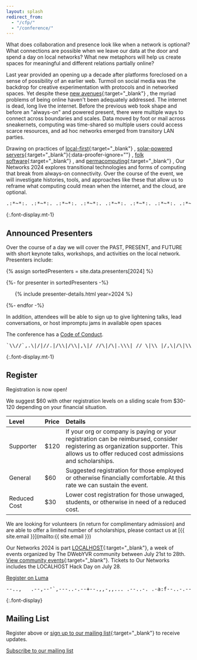 ```yaml
---
layout: splash
redirect_from:
  - "/cfp/"
  - "/conference/"
---
```


What does collaboration and presence look like when a network is optional? What connections are possible when we leave our data at the door and spend a day on local networks? What new metaphors will help us create spaces for meaningful and different relations partially online?

Last year provided an opening up a decade after platforms foreclosed on a sense of possibility of an earlier web. Turmoil on social media was the backdrop for creative experimentation with protocols and in networked spaces. Yet despite these [new avenues](https://www.robinsloan.com/lab/new-avenues/){:target="\_blank"} , the myriad problems of being online haven't been adequately addressed. The internet is dead, long live the internet. Before the previous web took shape and before an "always-on" and powered present, there were multiple ways to connect across boundaries and scales. Data moved by foot or mail across sneakernets, computing was time-shared so multiple users could access scarce resources, and ad hoc networks emerged from transitory LAN parties.

Drawing on practices of [local-first](https://www.inkandswitch.com/local-first/){:target="\_blank"} , [solar-powered servers](http://solarprotocol.net/){:target="\_blank"}{:data-proofer-ignore=""} , [folk software](https://maggieappleton.com/folk-interfaces){:target="\_blank"} , and [permacomputing](https://permacomputing.net/Principles/){:target="\_blank"} , Our Networks 2024 explores transitional technologies and forms of computing that break from always-on connectivity. Over the course of the event, we will investigate histories, tools, and approaches like these that allow us to reframe what computing could mean when the internet, and the cloud, are optional.

<pre role="img" aria-label="ASCII divider" class="font-display-mono aliased text-10 inline-flex max-w-prose overflow-hidden w-100">
.:*~*:._.:*~*:._.:*~*:._.:*~*:._.:*~*:._.:*~*:._.:*~*:._.:*~*
</pre>

{:.font-display.mt-1}

## Announced Presenters

Over the course of a day we will cover the PAST, PRESENT, and FUTURE with short keynote talks, workshops, and activities on the local network. Presenters include:

{% assign sortedPresenters = site.data.presenters[2024] %}

{%- for presenter in sortedPresenters -%}
<ul>{% include presenter-details.html year=2024 %}</ul>
{%- endfor -%}

In addition, attendees will be able to sign up to give lightening talks, lead conversations, or host impromptu jams in available open spaces


The conference has a [Code of Conduct](https://ournetworks.ca/code-of-conduct/).

<pre role="img" aria-label="ASCII divider" class="font-display-mono aliased text-10 inline-flex max-w-prose overflow-hidden w-100">
`\\//`,.\|/|//.|/\\|/\\|,\|/ //\|/\|.\\\| // \|\\ |/,\|/\|\\
</pre>


{:.font-display.mt-1}

## Register

Registration is now open!

We suggest $60 with other registration levels on a sliding scale from $30-120 depending on your financial situation. 

| Level              | Price | Details |
|:-----------------------|:------|:--------|
| Supporter | $120 | If your org or company is paying or your registration can be reimbursed, consider registering as organization supporter. This allows us to offer reduced cost admissions and scholarships. |
| General              | $60 | Suggested registration for those employed or otherwise financially comfortable. At this rate we can sustain the event. |
| Reduced Cost           | $30 | Lower cost registration for those unwaged, students, or otherwise in need of a reduced cost. |

We are looking for volunteers (in return for complimentary admission) and are able to offer a limited number of scholarships, please contact us at [{{ site.email }}](mailto:{{ site.email }})

Our Networks 2024 is part [LOCALHOST](https://writing.dwebyvr.org/announcing-localhost/){:target="\_blank"}, a week of events organized by The DWebYVR community between July 21st to 28th. [View community events](https://lu.ma/LOCALHOST_vancouver){:target="\_blank"}. Tickets to Our Networks includes the LOCALHOST Hack Day on July 28.

<a href="https://lu.ma/r3afi0b0" class="inline-flex bg-black active:bg-accent text-white font-mono antialiased rounded p-2 px-2 no-underline outlined active:text-white active:outline-accent" target="_blank" rel="noopener">Register on Luma</a>

<pre role="img" aria-label="ASCII divider" class="font-display-mono aliased text-10 inline-flex max-w-prose overflow-hidden w-100">
--..,___.--,--'`,---..-.--+--.,,-,,..._.--..-._.-a:f--..-.--
</pre>


{:.font-display}

## Mailing List

Register above or [sign up to our mailing list](https://lists.mayfirst.org/mailman/listinfo/ournetworks){:target="\_blank"} to receive updates.

<a href="https://lists.mayfirst.org/mailman/listinfo/ournetworks" class="inline-flex bg-grey active:bg-accent text-white font-mono antialiased rounded p-1 px-2 no-underline outlined active:text-white active:outline-accent" target="_blank" rel="noopener">Subscribe to our mailing list</a>

